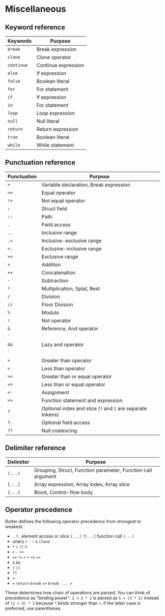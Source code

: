 # Miscellaneous

## Keyword reference

| Keywords   | Purpose             |
| ---------- | ------------------- |
| `break`    | Break expression    |
| `clone`    | Clone operator      |
| `continue` | Continue expression |
| `else`     | If expression       |
| `false`    | Boolean literal     |
| `for`      | For statement       |
| `if`       | If expression       |
| `in`       | For statement       |
| `loop`     | Loop expression     |
| `null`     | Null literal        |
| `return`   | Return expression   |
| `true`     | Boolean literal     |
| `while`    | While statement     |

## Punctuation reference

| Punctuation | Purpose                                                    |
| ----------- | ---------------------------------------------------------- |
| `=`         | Variable declaration, Break expression                     |
| `==`        | Equal operator                                             |
| `!=`        | Not equal operator                                         |
| `:`         | Struct field                                               |
| `::`        | Path                                                       |
| `.`         | Field access                                               |
| `..`        | Inclusive range                                            |
| `.<`        | Inclusive-exclusive range                                  |
| `>.`        | Exclusive-inclusive range                                  |
| `><`        | Exclusive range                                            |
| `+`         | Addition                                                   |
| `++`        | Concatenation                                              |
| `-`         | Subtraction                                                |
| `*`         | Multiplication, Splat, Rest                                |
| `/`         | Division                                                   |
| `//`        | Floor Division                                             |
| `%`         | Modulo                                                     |
| `!`         | Not operator                                               |
| `&`         | Reference, And operator                                    |
| `|`         | Or operator                                                |
| `&&`        | Lazy and operator                                          |
| `||`        | Lazy or operator                                           |
| `>`         | Greater than operator                                      |
| `<`         | Less than operator                                         |
| `>=`        | Greater than or equal operator                             |
| `<=`        | Less than or equal operator                                |
| `<-`        | Assignment                                                 |
| `=>`        | Function statement and expression                          |
| `?`         | Optional index and slice (`?` and `[` are separate tokens) |
| `?.`        | Optional field access                                      |
| `??`        | Null coalescing                                            |

## Delimiter reference

| Delimiter | Purpose                                                      |
| --------- | ------------------------------------------------------------ |
| `(...)`   | Grouping, Struct, Function parameter, Function call argument |
| `[...]`   | Array expression, Array index, Array slice                   |
| `{...}`   | Block, Control-flow body                                     |

## Operator precedence

Butter defines the following operator precedence from strongest to weakest.

- `.` `?.` element access or slice `[...]` `?[...]` function call `(...)`
- unary `+` `-` `!` `&` `clone`
- `*` `/` `//` `%`
- `+` `-` `++`
- `==` `!=` `<` `>` `<=` `>=`
- `&` `&&`
- `|` `||`
- `??`
- `<-`
- `=` `return` `break` `=>` `break ... =`

These determines how chain of operations are parsed. You can think of precedence as "binding power": `1 + 3 * 2` is parsed as `1 + (3 * 2)` instead of `(1 + 3) * 2` because `*` binds stronger than `+`, if the latter case is preferred, use parentheses.
